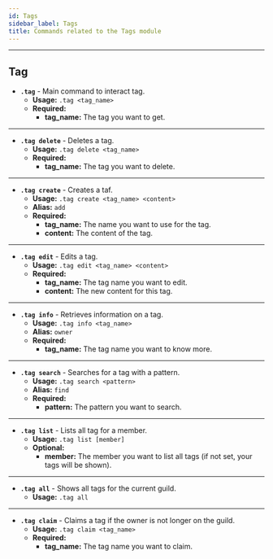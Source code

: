 ```yaml
---
id: Tags
sidebar_label: Tags
title: Commands related to the Tags module
---
```


---


## Tag
- **`.tag`** - Main command to interact tag.
    - **Usage:** `.tag <tag_name>`
    - **Required:** 
        - **tag_name:** The tag you want to get.
---
- **`.tag delete`** - Deletes a tag.
    - **Usage:** `.tag delete <tag_name>`
    - **Required:** 
        - **tag_name:** The tag you want to delete.
---
- **`.tag create`** - Creates a taf.
    - **Usage:** `.tag create <tag_name> <content>`
    - **Alias:** `add`
    - **Required:** 
        - **tag_name:** The name you want to use for the tag.
        - **content:** The content of the tag.
---
- **`.tag edit`** - Edits a tag.
    - **Usage:** `.tag edit <tag_name> <content>`
    - **Required:** 
        - **tag_name:** The tag name you want to edit.
        - **content:** The new content for this tag.
---
- **`.tag info`** - Retrieves information on a tag.
    - **Usage:** `.tag info <tag_name>`
    - **Alias:** `owner`
    - **Required:** 
        - **tag_name:** The tag name you want to know more.
---
- **`.tag search`** - Searches for a tag with a pattern.
    - **Usage:** `.tag search <pattern>`
    - **Alias:** `find`
    - **Required:** 
        - **pattern:** The pattern you want to search.
---
- **`.tag list`** - Lists all tag for a member.
    - **Usage:** `.tag list [member]`
    - **Optional:** 
        - **member:** The member you want to list all tags (if not set, your tags will be shown).
---
- **`.tag all`** - Shows all tags for the current guild.
    - **Usage:** `.tag all`
---
- **`.tag claim`** - Claims a tag if the owner is not longer on the guild.
    - **Usage:** `.tag claim <tag_name>`
    - **Required:** 
        - **tag_name:** The tag name you want to claim.
    